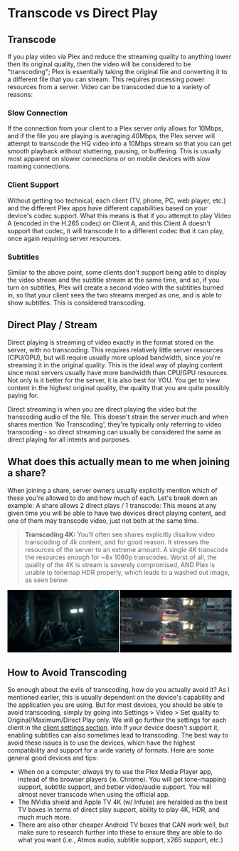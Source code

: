 # Transcode vs Direct Play

## Transcode

If you play video via Plex and reduce the streaming quality to anything lower then its original quality, then the video will be considered to be "transcoding"; Plex is essentially taking the original file and converting it to a different file that you can stream. This requires processing power resources from a server. Video can be transcoded due to a variety of reasons:

### Slow Connection

If the connection from your client to a Plex server only allows for 10Mbps, and if the file you are playing is averaging 40Mbps, the Plex server will attempt to transcode the HQ video into a 10Mbps stream so that you can get smooth playback without stuttering, pausing, or buffering. This is usually most apparent on slower connections or on mobile devices with slow roaming connections.

### Client Support

Without getting too technical, each client (TV, phone, PC, web player, etc.) and the different Plex apps have different capabilities based on your device's codec support. What this means is that if you attempt to play Video A (encoded in the H.265 codec) on Client A, and this Client A doesn't support that codec, it will transcode it to a different codec that it can play, once again requiring server resources.

### Subtitles

Similar to the above point, some clients don't support being able to display the video stream and the subtitle stream at the same time, and so, if you turn on subtitles, Plex will create a second video with the subtitles burned in, so that your client sees the two streams merged as one, and is able to show subtitles. This is considered transcoding.

## Direct Play / Stream

Direct playing is streaming of video exactly in the format stored on the server, with no transcoding. This requires relatively little server resources (CPU/GPU), but will require usually more upload bandwidth, since you're streaming it in the original quality. This is the ideal way of playing content since most servers usually have more bandwidth than CPU/GPU resources. Not only is it better for the server, it is also best for YOU. You get to view content in the highest original quality, the quality that you are quite possibly paying for. 

Direct streaming is when you are direct playing the video but the transcoding audio of the file. This doesn't strain the server much and when shares mention 'No Transcoding', they're typically only referring to video transcoding - so direct streaming can usually be considered the same as direct playing for all intents and purposes.

## What does this actually mean to me when joining a share?

When joining a share, server owners usually explicitly mention which of these you're allowed to do and how much of each. Let's break down an example:
A share allows 2 direct plays / 1 transcode: This means at any given time you will be able to have two devices direct playing content, and one of them may transcode video, just not both at the same time.

> **Transcoding 4K:** You'll often see shares explicitly disallow video transcoding of 4k content, and for good reason. It stresses the resources of the server to an extreme amount. A single 4K transcode the resources enough for ~8x 1080p transcodes. Worst of all, the quality of the 4K is stream is severely compromised, AND Plex is unable to tonemap HDR properly, which leads to a washed out image, as seen below.

[![Direct Play vs Transcode](../media/quality-vs-quantity.png "Direct play vs Transcode")](https://docs.blackbeard.media/media/direct-play-vs-transcode.png)


## How to Avoid Transcoding

So enough about the evils of transcoding, how do you actually avoid it? As I mentioned earlier, this is usually dependent on the device's capability and the application you are using. But for most devices, you should be able to avoid transcoding, simply by going into Settings > Video > Set quality to Original/Maximum/Direct Play only. We will go further the settings for each client in the [client settings section](../clients/index.md). into If your device doesn't support it, enabling subtitles can also sometimes lead to transcoding. The best way to avoid these issues is to use the devices, which have the highest compatibility and support for a wide variety of formats. Here are some general good devices and tips:

- When on a computer, *always* try to use the Plex Media Player app, instead of the browser players (ie. Chrome). You will get tone-mapping support, subtitle support, and better video/audio support. You will almost never transcode when using the official app.
- The NVidia shield and Apple TV 4K (w/ Infuse) are heralded as the best TV boxes in terms of direct play support, ability to play 4K, HDR, and much much more.
- There are also other cheaper Android TV boxes that CAN work well, but make sure to research further into these to ensure they are able to do what you want (i.e., Atmos audio, subtitle support, x265 support, etc.)
